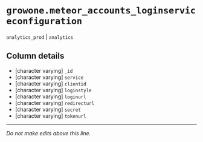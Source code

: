 # `growone.meteor_accounts_loginserviceconfiguration`
`analytics_prod` | `analytics`

## Column details
* [character varying] `_id`
* [character varying] `service`
* [character varying] `clientid`
* [character varying] `loginstyle`
* [character varying] `loginurl`
* [character varying] `redirecturl`
* [character varying] `secret`
* [character varying] `tokenurl`

-------------------------------------------------------------------------------
*Do not make edits above this line.*
